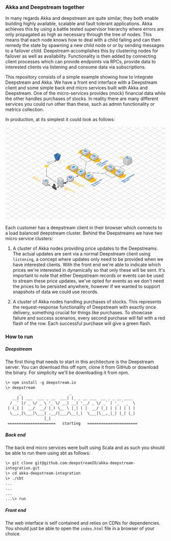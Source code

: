 ### Akka and Deepstream together

In many regards Akka and deepstream are quite similar, they both enable building highly available, scalable and fault tolerant applications. Akka achieves this by using a battle tested supervisor hierarchy where errors are only propagated as high as necessary through the tree of nodes. This means that each node knows how to deal with a child failing and can then remedy the state by spawning a new child node or or by sending messages to a failover child. Deepstream accomplishes this by clustering nodes for failover as well as availability. Functionality is then added by connecting client processes which can provide endpoints via RPCs, provide data to interested clients via listening and consume data via subscriptions.

This repository consists of a simple example showing how to integrate Deepstream and Akka. We have a front end interface with a Deepstream client and some simple back end micro services built with Akka and Deepstream. One of the micro-services provides (mock) financial data while the other handles purchases of stocks. In reality there are many different services you could run other than these, such as admin functionality or metrics collection.

In production, at its simplest it could look as follows:

![price-streaming-architecture](price-streaming-architecture.png)

Each customer has a deepstream client in their browser which connects to a load balanced deepstream cluster. Behind the Deepstreams we have two micro service clusters:

1. A cluster of Akka nodes providing price updates to the Deepstreams. The actual updates are sent via a normal Deepstream client using `listening`, a concept where updates only need to be provided when we have interested clients. With the front end we're able to indicate which prices we're interested in dynamically so that only these will be sent. It's important to note that either Deepstream records or events can be used to stream these price updates, we've opted for events as we don't need the prices to be persisted anywhere, however if we wanted to support snapshots of data we could use records.

2. A cluster of Akka nodes handling purchases of stocks. This represents the request-response functionality of Deepstream with exactly once delivery, something crucial for things like purchases. To showcase failure and success scenarios, every second purchase will fail with a red flash of the row. Each successful purchase will give a green flash.

### How to run

##### Deepstream

The first thing that needs to start in this architecture is the Deepstream server. You can download this off npm, clone it from GitHub or download the binary. For simplicity we'll be downloading it from npm.

```
\> npm install -g deepstream.io
\> deepstream
      _                     _
   __| | ___  ___ _ __  ___| |_ _ __ ___  __ _ _ __ ____
  / _` |/ _ \/ _ \ '_ \/ __| __| '__/ _ \/ _` | '_ ` _  \
 | (_| |  __/  __/ |_) \__ \ |_| | |  __/ (_| | | | | | |
  \__,_|\___|\___| .__/|___/\__|_|  \___|\__,_|_| |_| |_|
                 |_|
 =====================   starting   ======================
```

##### Back end

The back end micro services were built using Scala and as such you should be able to run them using sbt as follows:

```
\> git clone git@github.com:deepstreamIO/akka-deepstream-integration.git
\> cd akka-deepstream-integration
\> ./sbt
...
...
...
...\> run
```

##### Front end

The web interface is self contained and relies on CDNs for dependencies. You should just be able to open the `index.html` file in a browser of your choice.
